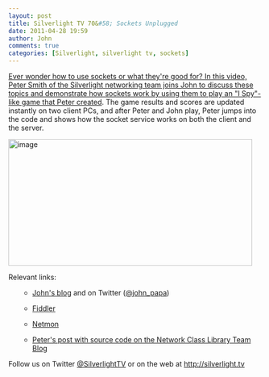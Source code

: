 ```yaml
---
layout: post
title: Silverlight TV 70&#58; Sockets Unplugged
date: 2011-04-28 19:59
author: John
comments: true
categories: [Silverlight, silverlight tv, sockets]
---
```

<p><a href="http://jpapa.me/sltv70">Ever wonder how to use sockets or what they're good for? In this video, Peter Smith of the Silverlight networking team joins John to discuss these topics and demonstrate how sockets work by using them to play an "I Spy"-like game that Peter created</a>. The game results and scores are updated instantly on two client PCs, and after Peter and John play, Peter jumps into the code and shows how the socket service works on both the client and the server.</p> <p><a href="http://jpapa.me/sltv70"><img style="background-image: none; border-bottom: 0px; border-left: 0px; padding-left: 0px; padding-right: 0px; display: inline; border-top: 0px; border-right: 0px; padding-top: 0px" title="image" border="0" alt="image" src="http://images.johnpapa.net/wp-content/uploads/media/Windows-Live-Writer/c8fe09ac09d5_B666/image_3.png" width="484" height="251"></a></p> <p>Relevant links: <ul> <ul> <li> <p><a href="/">John's blog</a> and on Twitter (<a href="http://twitter.com/john_papa">@john_papa</a>)</p> <li> <p><a href="http://www.fiddler2.com/fiddler2/">Fiddler</a></p> <li> <p><a href="http://www.microsoft.com/downloads/en/details.aspx?FamilyID=983b941d-06cb-4658-b7f6-3088333d062f">Netmon</a></p> <li> <p><a href="http://blogs.msdn.com/b/ncl/archive/2011/04/28/new-silverlight-socket-sample.aspx">Peter's post with source code on the Network Class Library Team Blog</a></p></li></ul></ul> <p>Follow us on Twitter <a href="http://www.twitter.com/SilverlightTV">@SilverlightTV</a> or on the web at <a href="http://silverlight.tv/">http://silverlight.tv</a>

